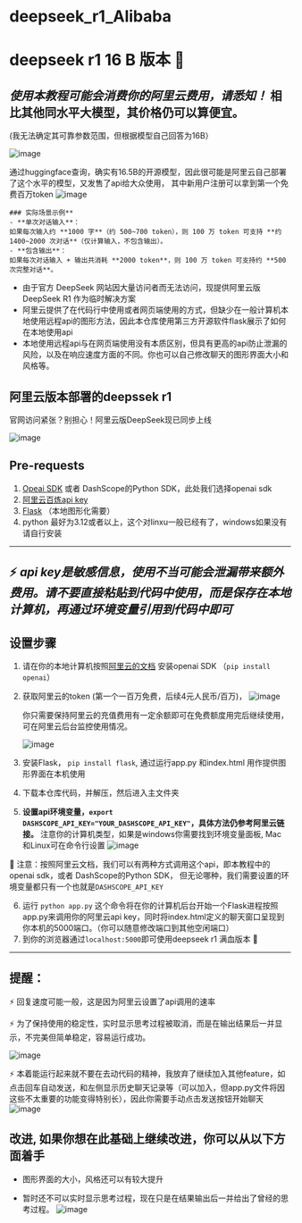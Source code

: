 # deepseek_r1_Alibaba

# deepseek r1 16 B 版本 🙋 

## _使用本教程可能会消费你的阿里云费用，请悉知！_ 相比其他同水平大模型，其价格仍可以算便宜。

(我无法确定其可靠参数范围，但根据模型自己回答为16B）

![image](https://github.com/user-attachments/assets/021ade79-1d09-4001-b3a7-50d8dd94180c)

通过huggingface查询，确实有16.5B的开源模型，因此很可能是阿里云自己部署了这个水平的模型，又发售了api给大众使用， 其中新用户注册可以拿到第一个免费百万token
![image](https://github.com/user-attachments/assets/b83d6159-5cd7-45c6-8bb6-0bf6c2a137ff)

```
### 实际场景示例**
- **单次对话输入**：
如果每次输入约 **1000 字**（约 500~700 token），则 100 万 token 可支持 **约 1400~2000 次对话**（仅计算输入，不包含输出）。
- **包含输出**：
如果每次对话输入 + 输出共消耗 **2000 token**，则 100 万 token 可支持约 **500 次完整对话**。
```



- 由于官方 DeepSeek 网站因大量访问者而无法访问，现提供阿里云版 DeepSeek R1 作为临时解决方案
- 阿里云提供了在代码行中使用或者网页端使用的方式，但缺少在一般计算机本地使用远程api的图形方法，因此本仓库使用第三方开源软件flask展示了如何在本地使用api
- 本地使用远程api与在网页端使用没有本质区别，但具有更高的api防止泄漏的风险，以及在响应速度方面的不同。你也可以自己修改聊天的图形界面大小和风格等。
     

## 阿里云版本部署的deepssek r1

官网访问紧张？别担心！阿里云版DeepSeek现已同步上线

![image](https://github.com/user-attachments/assets/f9065245-8346-4b60-acca-fc43d0782403)


## Pre-requests

 1. [Opeai SDK](https://github.com/openai/openai-python) 或者 DashScope的Python SDK，此处我们选择openai sdk
 2. [阿里云百炼api key](https://help.aliyun.com/zh/model-studio/getting-started/first-api-call-to-qwen?spm=0.0.0.i2#688de734136xo)
 3. [Flask](https://github.com/pallets/flask) （本地图形化需要）
 4. python 最好为3.12或者以上，这个对linxu一般已经有了，windows如果没有请自行安装
--------------------------------------------------------------------------------------------------------------------------
⚡ *api key是敏感信息，使用不当可能会泄漏带来额外费用。请不要直接粘贴到代码中使用，而是保存在本地计算机，再通过环境变量引用到代码中即可*
--------------------------------------------------------------------------------------------------------------------------
## 设置步骤

1. 请在你的本地计算机按照[阿里云的文档](https://help.aliyun.com/zh/model-studio/developer-reference/configure-api-key-through-environment-variables#65bb6a945by1x) 安装openai SDK （`pip install openai`）
2. 获取阿里云的token (第一个一百万免费，后续4元人民币/百万)，
  ![image](https://github.com/user-attachments/assets/515233cd-98ca-4bac-b962-43ddf39c11cf)

   你只需要保持阿里云的充值费用有一定余额即可在免费额度用完后继续使用，可在阿里云后台监控使用情况。
   
   ![image](https://github.com/user-attachments/assets/5311a6ff-3e06-4fb4-94dd-284149229ba2)
   

4. 安装Flask，  `pip install flask`, 通过运行app.py 和index.html 用作提供图形界面在本机使用
5. 下载本仓库代码，并解压，然后进入主文件夹
6. **设置api环境变量，`export DASHSCOPE_API_KEY="YOUR_DASHSCOPE_API_KEY"`，具体方法仍参考阿里云链接。**
   注意你的计算机类型，如果是windows你需要找到环境变量面板, Mac 和Linux可在命令行设置
   ![image](https://github.com/user-attachments/assets/e87d40bd-5307-40d4-b1bc-dabfb7484703)

  🙋 注意：按照阿里云文档，我们可以有两种方式调用这个api，即本教程中的openai sdk，或者 DashScope的Python SDK， 但无论哪种，我们需要设置的环境变量都只有一个也就是`DASHSCOPE_API_KEY` 

6. 运行 `python app.py` 这个命令将在你的计算机后台开始一个Flask进程按照app.py来调用你的阿里云api key，同时将index.html定义的聊天窗口呈现到你本机的5000端口。（你可以随意修改端口到其他空闲端口）
7. 到你的浏览器通过`localhost:5000`即可使用deepseek r1 满血版本 🙋
--------------------------------------------------------------------------------------------------------------------------
## 提醒：

⚡ 回复速度可能一般，这是因为阿里云设置了api调用的速率


⚡ 为了保持使用的稳定性，实时显示思考过程被取消，而是在输出结果后一并显示，不完美但简单稳定，容易运行成功。

![image](https://github.com/user-attachments/assets/01bb06c5-b446-4a8a-b9a1-b235c296e3e3)

⚡ 本着能运行起来就不要在去动代码的精神，我放弃了继续加入其他feature，如点击回车自动发送，和左侧显示历史聊天记录等（可以加入，但app.py文件将因这些不太重要的功能变得特别长），因此你需要手动点击发送按钮开始聊天
![image](https://github.com/user-attachments/assets/fb4c8c06-cf18-47d1-8097-12216c8c08a8)


## 改进, 如果你想在此基础上继续改进，你可以从以下方面着手

- 图形界面的大小，风格还可以有较大提升

- 暂时还不可以实时显示思考过程，现在只是在结果输出后一并给出了曾经的思考过程。
  ![image](https://github.com/user-attachments/assets/35cc87d9-3f12-4bf2-8647-9e22d1f4fbc4)

